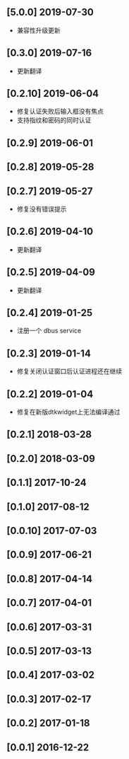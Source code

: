 ## [5.0.0] 2019-07-30

*  兼容性升级更新

## [0.3.0] 2019-07-16

*  更新翻译

## [0.2.10] 2019-06-04

*  修复认证失败后输入框没有焦点
*  支持指纹和密码的同时认证

## [0.2.9] 2019-06-01


## [0.2.8] 2019-05-28


## [0.2.7] 2019-05-27

*  修复没有错误提示

## [0.2.6] 2019-04-10

*  更新翻译

## [0.2.5] 2019-04-09

*  更新翻译

## [0.2.4] 2019-01-25

*  注册一个 dbus service

## [0.2.3] 2019-01-14

*  修复关闭认证窗口后认证进程还在继续

## [0.2.2] 2019-01-04

*  修复在新版dtkwidget上无法编译通过

## [0.2.1] 2018-03-28


## [0.2.0] 2018-03-09


## [0.1.1] 2017-10-24


## [0.1.0] 2017-08-12


## [0.0.10] 2017-07-03


## [0.0.9] 2017-06-21


## [0.0.8] 2017-04-14


## [0.0.7] 2017-04-01


## [0.0.6] 2017-03-31


## [0.0.5] 2017-03-13


## [0.0.4] 2017-03-02


## [0.0.3] 2017-02-17


## [0.0.2] 2017-01-18


## [0.0.1] 2016-12-22


